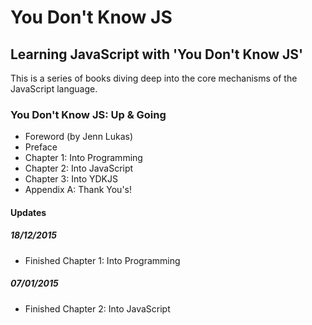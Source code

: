# You Don't Know JS
## Learning JavaScript with 'You Don't Know JS'

This is a series of books diving deep into the core mechanisms of the JavaScript language.

### You Don't Know JS: Up & Going
- Foreword (by Jenn Lukas)
- Preface
- Chapter 1: Into Programming
- Chapter 2: Into JavaScript
- Chapter 3: Into YDKJS
- Appendix A: Thank You's!

#### Updates
##### 18/12/2015
- Finished Chapter 1: Into Programming

##### 07/01/2015
- Finished Chapter 2: Into JavaScript